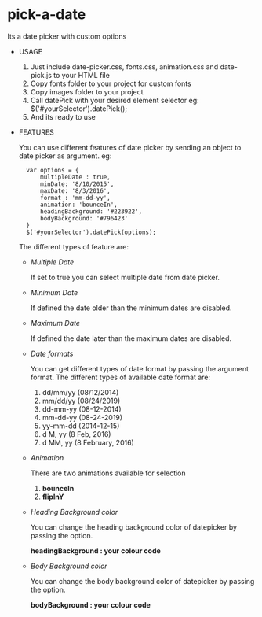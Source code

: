# pick-a-date
Its a date picker with custom options

- USAGE

	1. Just include date-picker.css, fonts.css, animation.css and date-pick.js to your HTML file
	2. Copy fonts folder to your project for custom fonts
	3. Copy images folder to your project
	4. Call datePick with your desired element selector
		eg: $('#yourSelector').datePick();
	5. And its ready to use

- FEATURES

	You can use different features of date picker by sending an object to date picker as argument. eg:

	 	var options = {
			multipleDate : true,
			minDate: '8/10/2015',
			maxDate: '8/3/2016',
			format : 'mm-dd-yy',
			animation: 'bounceIn',
			headingBackground: '#223922',
			bodyBackground: '#796423'
		}
		$('#yourSelector').datePick(options);

	The different types of feature are:

	- *Multiple Date*  
	
		If set to true you can select multiple date from date picker.

	- *Minimum Date* 
	
		If defined the date older than the minimum dates are disabled.

	- *Maximum Date* 
	
		If defined the date later than the maximum dates are disabled.

	- *Date formats*
	
		You can get different types of date format by passing the argument format. 
		The different types of available date format are:

		1. dd/mm/yy (08/12/2014) 
		2. mm/dd/yy (08/24/2019) 
		3. dd-mm-yy (08-12-2014) 
		4. mm-dd-yy (08-24-2019) 
		5. yy-mm-dd (2014-12-15)
		6. d M, yy  (8 Feb, 2016)
		7. d MM, yy (8 February, 2016)

	- *Animation* 
	
		There are two animations available for selection
		1. **bounceIn**
		2. **flipInY**

	- *Heading Background color*
	
		You can change the heading background color of datepicker by passing the option. 

		**headingBackground : your colour code**

	- *Body Background color*

		You can change the body background color of datepicker by passing the option. 

		**bodyBackground : your colour code**



